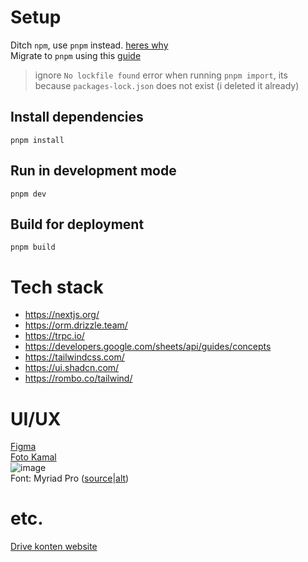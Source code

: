 # Setup

Ditch `npm`, use `pnpm` instead. [heres why](https://refine.dev/blog/pnpm-vs-npm-and-yarn)  
Migrate to `pnpm` using this [guide](https://dev.to/andreychernykh/yarn-npm-to-pnpm-migration-guide-2n04)

> ignore `No lockfile found` error when running `pnpm import`, its because `packages-lock.json` does not exist (i deleted it already)

## Install dependencies

`pnpm install`

## Run in development mode

`pnpm dev`

## Build for deployment

`pnpm build`

# Tech stack

- https://nextjs.org/
- https://orm.drizzle.team/
- https://trpc.io/
- https://developers.google.com/sheets/api/guides/concepts
- https://tailwindcss.com/
- https://ui.shadcn.com/
- https://rombo.co/tailwind/

# UI/UX

[Figma](https://www.figma.com/design/xCSY1aDnUW3I28Nw1qgxF2/Design?node-id=15-9&t=h5TqdynwSbykbuMz-0)  
[Foto Kamal](https://drive.google.com/drive/u/2/folders/1VC9QBW-kWwYPRUvosPo4wNRRGVqvgp2N)  
![image](https://github.com/user-attachments/assets/9fa87f66-3bc4-4fa8-9e16-c47c05013d83)  
Font: Myriad Pro ([source](https://fonts.adobe.com/fonts/myriad)|[alt](https://font.download/font/myriad-pro))

# etc.

[Drive konten website](https://drive.google.com/drive/folders/1JOC5M4E3lkpqDcVMPrTlnaoPepNneyLf)
